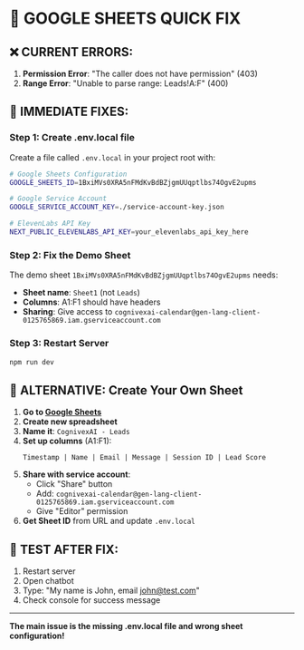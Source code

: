 # 🚨 GOOGLE SHEETS QUICK FIX

## ❌ **CURRENT ERRORS:**
1. **Permission Error**: "The caller does not have permission" (403)
2. **Range Error**: "Unable to parse range: Leads!A:F" (400)

## 🔧 **IMMEDIATE FIXES:**

### **Step 1: Create .env.local file**
Create a file called `.env.local` in your project root with:

```bash
# Google Sheets Configuration
GOOGLE_SHEETS_ID=1BxiMVs0XRA5nFMdKvBdBZjgmUUqptlbs74OgvE2upms

# Google Service Account
GOOGLE_SERVICE_ACCOUNT_KEY=./service-account-key.json

# ElevenLabs API Key
NEXT_PUBLIC_ELEVENLABS_API_KEY=your_elevenlabs_api_key_here
```

### **Step 2: Fix the Demo Sheet**
The demo sheet `1BxiMVs0XRA5nFMdKvBdBZjgmUUqptlbs74OgvE2upms` needs:
- **Sheet name**: `Sheet1` (not `Leads`)
- **Columns**: A1:F1 should have headers
- **Sharing**: Give access to `cognivexai-calendar@gen-lang-client-0125765869.iam.gserviceaccount.com`

### **Step 3: Restart Server**
```bash
npm run dev
```

## 🎯 **ALTERNATIVE: Create Your Own Sheet**

1. **Go to [Google Sheets](https://sheets.google.com)**
2. **Create new spreadsheet**
3. **Name it**: `CognivexAI - Leads`
4. **Set up columns** (A1:F1):
   ```
   Timestamp | Name | Email | Message | Session ID | Lead Score
   ```
5. **Share with service account**:
   - Click "Share" button
   - Add: `cognivexai-calendar@gen-lang-client-0125765869.iam.gserviceaccount.com`
   - Give "Editor" permission
6. **Get Sheet ID** from URL and update `.env.local`

## 🧪 **TEST AFTER FIX:**
1. Restart server
2. Open chatbot
3. Type: "My name is John, email john@test.com"
4. Check console for success message

---

**The main issue is the missing .env.local file and wrong sheet configuration!**




